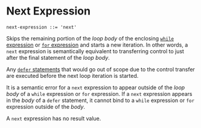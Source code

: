 # Next Expression

```ebnf
next-expression ::= 'next'
```

Skips the remaining portion of the *loop body* of the enclosing
[`while` expression](while.md) or [`for` expression](for.md) and starts a new
iteration. In other words, a `next` expression is semantically equivalent to
transferring control to just after the final statement of the *loop body*.

Any [`defer` statements](../../statements/defer.md) that would go out of scope
due to the control transfer are executed before the next loop iteration is
started.

It is a semantic error for a `next` expression to appear outside of the *loop
body* of a `while` expression or `for` expression. If a `next` expression
appears in the *body* of a `defer` statement, it cannot bind to a `while`
expression or `for` expression outside of the *body*.

A `next` expression has no result value.
